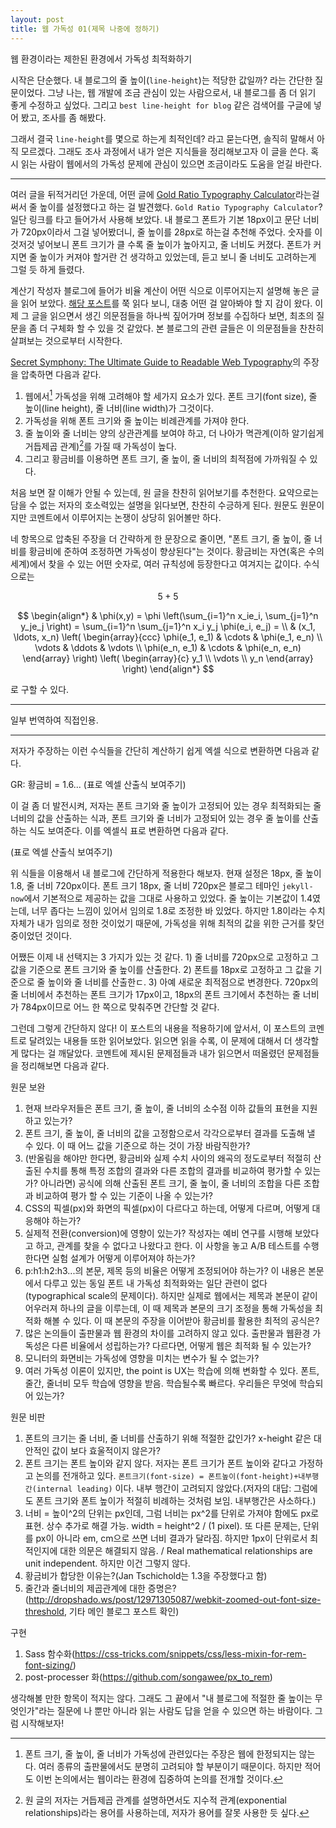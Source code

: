 ```yaml
---
layout: post
title: 웹 가독성 01(제목 나중에 정하기)
---
```


웹 환경이라는 제한된 환경에서 가독성 최적화하기

시작은 단순했다. 내 블로그의 줄 높이(`line-height`)는 적당한 값일까? 라는 간단한 질문이었다. 그냥 나는, 웹 개발에 조금 관심이 있는 사람으로서, 내 블로그를 좀 더 읽기 좋게 수정하고 싶었다. 그리고 `best line-height for blog` 같은 검색어를 구글에 넣어 봤고, 조사를 좀 해봤다.

그래서 결국 `line-height`를 몇으로 하는게 최적인데? 라고 묻는다면, 솔직히 말해서 아직 모르겠다. 그래도 조사 과정에서 내가 얻은 지식들을 정리해보고자 이 글을 쓴다. 혹시 읽는 사람이 웹에서의 가독성 문제에 관심이 있으면 조금이라도 도움을 얻길 바란다.

---

여러 글을 뒤적거리던 가운데, 어떤 글에 [Gold Ratio Typography Calculator](https://pearsonified.com/typography/)라는걸 써서 줄 높이를 설정했다고 하는 걸 발견했다. `Gold Ratio Typography Calculator`? 일단 링크를 타고 들어가서 사용해 보았다. 내 블로그 폰트가 기본 18px이고 문단 너비가 720px이라서 그걸 넣어봤더니, 줄 높이를 28px로 하는걸 추천해 주었다. 숫자를 이것저것 넣어보니 폰트 크기가 클 수록 줄 높이가 높아지고, 줄 너비도 커졌다. 폰트가 커지면 줄 높이가 커져야 할거란 건 생각하고 있었는데, 듣고 보니 줄 너비도 고려하는게 그럴 듯 하게 들렸다.

계산기 작성자 블로그에 들어가 비율 계산이 어떤 식으로 이루어지는지 설명해 놓은 글을 읽어 보았다. [해당 포스트](https://pearsonified.com/2011/12/golden-ratio-typography.php)를 쭉 읽다 보니, 대충 어떤 걸 알아봐야 할 지 감이 왔다. 이제 그 글을 읽으면서 생긴 의문점들을 하나씩 짚어가며 정보를 수집하다 보면, 최초의 질문을 좀 더 구체화 할 수 있을 것 같았다. 본 블로그의 관련 글들은 이 의문점들을 찬찬히 살펴보는 것으로부터 시작한다.

[Secret Symphony: The Ultimate Guide to Readable Web Typography](https://pearsonified.com/2011/12/golden-ratio-typography.php)의 주장을 압축하면 다음과 같다.

1.  웹에서[^1] 가독성을 위해 고려해야 할 세가지 요소가 있다. 폰트 크기(font size), 줄 높이(line height), 줄 너비(line width)가 그것이다.
2.  가독성을 위해 폰트 크기와 줄 높이는 비례관계를 가져야 한다.
3.  줄 높이와 줄 너비는 양의 상관관계를 보여야 하고, 더 나아가 멱관계(이하 알기쉽게 거듭제곱 관계)[^2]를 가질 때 가독성이 높다.
4.  그리고 황금비를 이용하면 폰트 크기, 줄 높이, 줄 너비의 최적점에 가까워질 수 있다.

처음 보면 잘 이해가 안될 수 있는데, 원 글을 찬찬히 읽어보기를 추천한다. 요약으로는 담을 수 없는 저자의 호소력있는 설명을 읽다보면, 찬찬히 수긍하게 된다. 원문도 원문이지만 코멘트에서 이루어지는 논쟁이 상당히 읽어볼만 하다.

네 항목으로 압축된 주장을 더 간략하게 한 문장으로 줄이면, "폰트 크기, 줄 높이, 줄 너비를 황금비에 준하여 조정하면 가독성이 향상된다"는 것이다. 황금비는 자연(혹은 수의 세계)에서 찾을 수 있는 어떤 숫자로, 여러 규칙성에 등장한다고 여겨지는 값이다. 수식으로는

$$ 5 + 5 $$

$$
\begin{align*}
  & \phi(x,y) = \phi \left(\sum_{i=1}^n x_ie_i, \sum_{j=1}^n y_je_j \right)
  = \sum_{i=1}^n \sum_{j=1}^n x_i y_j \phi(e_i, e_j) = \\
  & (x_1, \ldots, x_n) \left( \begin{array}{ccc}
      \phi(e_1, e_1) & \cdots & \phi(e_1, e_n) \\
      \vdots & \ddots & \vdots \\
      \phi(e_n, e_1) & \cdots & \phi(e_n, e_n)
    \end{array} \right)
  \left( \begin{array}{c}
      y_1 \\
      \vdots \\
      y_n
    \end{array} \right)
\end{align*}
$$

로 구할 수 있다.

---

일부 번역하여 직접인용.

---

저자가 주장하는 이런 수식들을 간단히 계산하기 쉽게 엑셀 식으로 변환하면 다음과 같다.

GR: 황금비 = 1.6...
(표로 엑셀 산출식 보여주기)

이 걸 좀 더 발전시켜, 저자는 폰트 크기와 줄 높이가 고정되어 있는 경우 최적화되는 줄 너비의 값을 산출하는 식과, 폰트 크기와 줄 너비가 고정되어 있는 경우 줄 높이를 산출하는 식도 보여준다. 이를 엑셀식 표로 변환하면 다음과 같다.

(표로 엑셀 산출식 보여주기)

위 식들을 이용해서 내 블로그에 간단하게 적용한다 해보자. 현재 설정은 18px, 줄 높이 1.8, 줄 너비 720px이다. 폰트 크기 18px, 줄 너비 720px은 블로그 테마인 `jekyll-now`에서 기본적으로 제공하는 값을 그대로 사용하고 있었다. 줄 높이는 기본값이 1.4였는데, 너무 좁다는 느낌이 있어서 임의로 1.8로 조정한 바 있었다. 하지만 1.8이라는 수치 자체가 내가 임의로 정한 것이었기 때문에, 가독성을 위해 최적의 값을 위한 근거를 찾던 중이었던 것이다.

어쨌든 이제 내 선택지는 3 가지가 있는 것 같다. 1) 줄 너비를 720px으로 고정하고 그 값을 기준으로 폰트 크기와 줄 높이를 산출한다. 2) 폰트를 18px로 고정하고 그 값을 기준으로 줄 높이와 줄 너비를 산출한ㄷ. 3) 아예 새로운 최적점으로 변경한다. 720px의 줄 너비에서 추천하는 폰트 크기가 17px이고, 18px의 폰트 크기에서 추천하는 줄 너비가 784px이므로 어느 한 쪽으로 맞춰주면 간단할 것 같다.

그런데 그렇게 간단하지 않다! 이 포스트의 내용을 적용하기에 앞서서, 이 포스트의 코멘트로 달려있는 내용들 또한 읽어보았다. 읽으면 읽을 수록, 이 문제에 대해서 더 생각할 게 많다는 걸 깨달았다. 코멘트에 제시된 문제점들과 내가 읽으면서 떠올렸던 문제점들을 정리해보면 다음과 같다.

원문 보완
1. 현재 브라우저들은 폰트 크기, 줄 높이, 줄 너비의 소수점 이하 값들의 표현을 지원하고 있는가?
2. 폰트 크기, 줄 높이, 줄 너비의 값을 고정함으로서 각각으로부터 결과를 도출해 낼 수 있다. 이 때 어느 값을 기준으로 하는 것이 가장 바람직한가?
3. (반올림을 해야만 한다면, 황금비와 실제 수치 사이의 왜곡의 정도로부터 적절히 산출된 수치를 통해 특정 조합의 결과와 다른 조합의 결과를 비교하여 평가할 수 있는가? 아니라면) 공식에 의해 산출된 폰트 크기, 줄 높이, 줄 너비의 조합을 다른 조합과 비교하여 평가 할 수 있는 기준이 나올 수 있는가?
4. CSS의 픽셀(px)와 화면의 픽셀(px)이 다르다고 하는데, 어떻게 다르며, 어떻게 대응해야 하는가?
5. 실제적 전환(conversion)에 영향이 있는가? 작성자는 예비 연구를 시행해 보았다고 하고, 관계를 찾을 수 없다고 나왔다고 한다. 이 사항을 놓고 A/B 테스트를 수행한다면 실험 설계가 어떻게 이루어져야 하는가?
6.  p:h1:h2:h3...의 본문, 제목 등의 비율은 어떻게 조정되어야 하는가? 이 내용은 본문에서 다루고 있는 동일 폰트 내 가독성 최적화와는 일단 관련이 없다(typographical scale의 문제이다). 하지만 실제로 웹에서는 제목과 본문이 같이 어우러져 하나의 글을 이루는데, 이 때 제목과 본문의 크기 조정을 통해 가독성을 최적화 해볼 수 있다. 이 때 본문의 주장을 이어받아 황금비를 활용한 최적의 공식은?
7.  많은 논의들이 출판물과 웹 환경의 차이를 고려하지 않고 있다. 출판물과 웹환경 가독성은 다른 비율에서 성립하는가? 다르다면, 어떻게 웹은 최적화 될 수 있는가?
8.  모니터의 화면비는 가독성에 영향을 미치는 변수가 될 수 없는가?
9.  여러 가독성 이론이 있지만, the point is UX는 학습에 의해 변화할 수 있다. 폰트, 줄간, 줄너비 모두 학습에 영향을 받음. 학습될수록 빠르다. 우리들은 무엇에 학습되어 있는가?

원문 비판
1.  폰트의 크기는 줄 너비, 줄 너비를 산출하기 위해 적절한 값인가? x-height 같은 대안적인 값이 보다 효울적이지 않은가?
2.  폰트 크기는 폰트 높이와 같지 않다. 저자는 폰트 크기가 폰트 높이와 같다고 가정하고 논의를 전개하고 있다. `폰트크기(font-size) = 폰트높이(font-height)+내부행간(internal leading)` 이다. 내부 행간이 고려되지 않았다.(저자의 대답: 그럼에도 폰트 크기와 폰트 높이가 적절히 비례하는 것처럼 보임. 내부행간은 사소하다.)
3.  너비 = 높이^2의 단위는 px인데, 그럼 너비는 px^2를 단위로 가져야 함에도 px로 표현. 상수 추가로 해결 가능. width = height^2 / (1 pixel). 또 다른 문제는, 단위를 px이 아니라 em, cm으로 쓰면 너비 결과가 달라짐. 하지만 1px이 단위로서 최적인지에 대한 의문은 해결되지 않음. / Real mathematical relationships are unit independent. 하지만 이건 그렇지 않다.
4.  황금비가 합당한 이유는?(Jan Tschichold는 1.3을 주장했다고 함)
5.  줄간과 줄너비의 제곱관계에 대한 증명은?(http://dropshado.ws/post/12971305087/webkit-zoomed-out-font-size-threshold, 기타 메인 블로그 포스트 확인)

구현
1.  Sass 함수화(https://css-tricks.com/snippets/css/less-mixin-for-rem-font-sizing/)
2.  post-processer 화(https://github.com/songawee/px_to_rem)

생각해볼 만한 항목이 적지는 않다. 그래도 그 끝에서 "내 블로그에 적절한 줄 높이는 무엇인가"라는 질문에 나 뿐만 아니라 읽는 사람도 답을 얻을 수 있으면 하는 바람이다. 그럼 시작해보자!

[^1]: 폰트 크기, 줄 높이, 줄 너비가 가독성에 관련있다는 주장은 웹에 한정되지는 않는다. 여러 종류의 출판물에서도 분명히 고려되야 할 부분이기 때문이다. 하지만 적어도 이번 논의에서는 웹이라는 환경에 집중하여 논의를 전개할 것이다.
[^2]: 원 글의 저자는 거듭제곱 관계를 설명하면서도 지수적 관계(exponential relationships)라는 용어를 사용하는데, 저자가 용어를 잘못 사용한 듯 싶다.
